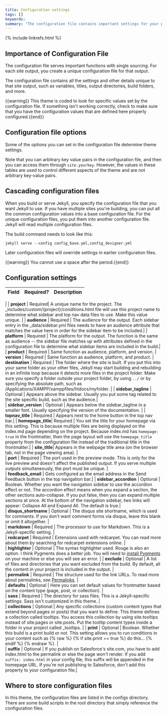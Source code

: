 ```yaml
---
title: Configuration settings
tags: []
keywords:  
summary: "The configuration file contains important settings for your project. Some of the values you set here affect the display and functionality of the theme." 
---
```

{% include linkrefs.html %} 


## Importance of Configuration File

The configuration file serves important functions with single sourcing. For each site output, you create a unique configuration file for that output. 

The configuration file contains all the settings and other details unique to that site output, such as variables, titles, output directories, build folders, and more.

{{warning}} This theme is coded to look for specific values set by the configuration file. If something isn't working correctly, check to make sure that you have the configuration values that are defined here properly configured.{{end}}

## Configuration file options

Some of the options you can set in the configuration file determine theme settings. 

Note that you can arbitrary key value pairs in the configuration file, and then you can access them through `site.yourkey`. However, the values in these tables are used to control different aspects of the theme and are not arbitrary key-value pairs.

## Cascading configuration files

When you build or serve Jekyll, you specify the configuration file that you want Jekyll to use. If you have multiple sites you're building, you can put all the common configuration values into a base configuration file. For the unique configuration files, you put them into another configuration file. Jekyll will read multiple configuration files. 

The build command needs to look like this:

```
jekyll serve --config config_base.yml,config_designer.yml
```

Later configuration files will override settings in earlier configuration files. 


{{warning}} You cannot use a space after the period.{{end}}

## Configuration settings

| Field | Required? | Description |
|-------|-----------|-----------|
 |
| **project** | Required| A unique name for the project. The \_includes/custom/{project}/conditions.html file will use this project name to determine what sidebar and top nav data files to use. Make this value unique. |
| **audience** | Required | The audience for the output. Each sidebar entry in the \_data/sidebar.yml files needs to have an audience attribute that matches the value here in order for the sidebar item to be included.|
| **platform** | Required | The platform for the output. The function is the same as audience -- the sidebar file matches up with attributes defined in the configuration file to determine what sidebar items are included in the build.|
| **product** | Required | Same function as audience, platform, and version.
| **version**    |  Required | Same function as audience, platform, and product.
| **destination** | Required | The folder where the site is built. If you put this into your same folder as your other files, Jekyll may start building and rebuilding in an infinite loop because it detects more files in the project folder. Make sure you specify a folder outside your project folder, by using `../` or by specifying the absolute path, such as /Applications/XAMPP/xamppfiles/htdocs/myfolder. |
| **sidebar_tagline** | Optional | Appears above the sidebar. Usually you put some tag related to the site specific build, such as the audience.|     
| **sidebar_version** | Optional | Appears below the sidebar_tagline in a smaller font. Usually specifying the version of the documentation. |
| **topnav_title** | Required | Appears next to the home button in the top nav bar.|
| **homepage_title**| Required | You set the title for your homepage via this setting. This is because multiple files are being displayed on the index.md page depending on the project. Because index.md has `homepage: true` in the frontmatter, then the page layout will use the `homepage_title` property from the configuration file instead of the traditional title in the frontmatter.|
| **site_title**| Appears in the webpage title area (on the browser tab, not in the page viewing area). |       
| **port**  | Required  | The port used in the preview mode. This is only for the live preview and doesn't affect the published output. If you serve multiple outputs simultaneously, the port must be unique.  |         
| **feedback_email**    | Gets configured as the email address in the Send Feedback button in the top navigation bar.|
| **sidebar_accordion**  | Optional  | Boolean. Whether you want the navigation sidebar to use the accordion effect or not. The accordion effect means when you expand a section, the other sections auto-collapse. If you put false, then you can expand multiple sections at once. At the bottom of the navigation sidebar, two links will appear: Collapse All and Expand All. The default is true.|  
| **disqus_shortname** | Optional   | The disqus site shortname, which is used for comments. If you don't want comment forms via disqus, leave this blank or omit it altogether.    |         
| **markdown**  | Required  | The processor to use for Markdown. This is a Jekyll-specific setting.    |     
| **redcarpet**  | Required  | Extensions used with redcarpet. You can read more about them by searching for redcarpet extensions online.    |          
| **highlighter**  | Optional  | The syntax highlighter used. Rouge is also an option. I think Pygments does a better job. You will need to [install Pygments](http://pygments.org/download/) on your machine or else you will see an error. |
| **exclude**  | Optional  | A list of files and directories that you want excluded from the build. By default, all the content in your project is included in the output.    |       
| **permalink** | Required   |  The structure used for the link URLs. To read more about permalinks, see [Permalinks](http://jekyllrb.com/docs/permalinks/).   |          
|  **defaults** | Optional  | Here you can set default values for frontmatter based on the content type (page, post, or collection).    |          
|  **sass** | Required  | The directory for sass files. This is a Jekyll-specific settings. Sass isn't customized in this theme.    |        
|  **collections**  | Optional |  Any specific collections (custom content types that extend beyond pages or posts) that you want to define. This theme defines a collection called tooltips. You access this collection by using site.tooltips instead of site.pages or site.posts. Put the tooltip content types inside a folder in your project called \_tooltips. |
|  **print** | Optional | Boolean. Whether this build is a print build or not. This setting allows you to run conditions in your content such as {% raw %} {% if site.print == true %} do this... {% endif %} {% endraw %}.   |     
| **suffix** | Optional | If you publish on Salesforce's site.com, you have to add index.html to the permalink or else the page won't render. If you add `suffix: index.html` in your config file, this suffix will be appended in the homepage URL. If you're not publishing to Salesforce, don't add this property to your configuration file.|

## Where to store configuration files

In this theme, the configuration files are listed in the configs directory. There are some build scripts in the root directory that simply reference the configuration files.





